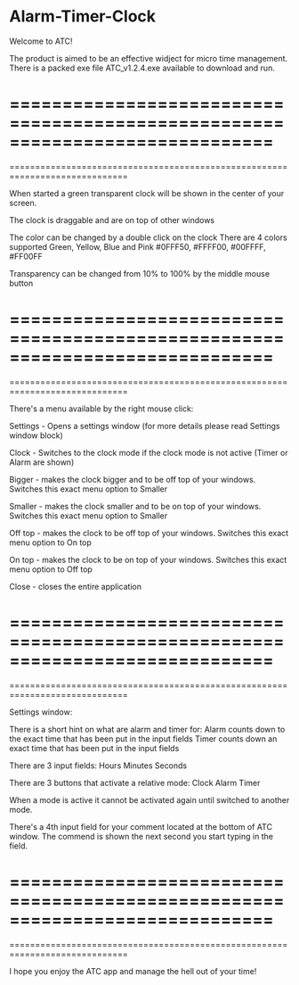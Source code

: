 # Alarm-Timer-Clock
Welcome to ATC!

The product is aimed to be an effective widject for micro time management.
There is a packed exe file ATC_v1.2.4.exe available to download and run.

=============================================================================
=============================================================================
=============================================================================

When started a green transparent clock will be shown in the center of your screen.

The clock is draggable and are on top of other windows

The color can be changed by a double click on the clock
There are 4 colors supported Green, Yellow, Blue and Pink #0FFF50, #FFFF00, #00FFFF, #FF00FF

Transparency can be changed from 10% to 100% by the middle mouse button

=============================================================================
=============================================================================
=============================================================================

There's a menu available by the right mouse click:

Settings - Opens a settings window (for more details please read Settings window block)

Clock - Switches to the clock mode if the clock mode is not active (Timer or Alarm are shown) 

Bigger - makes the clock bigger and to be off top of your windows.
Switches this exact menu option to Smaller

Smaller - makes the clock smaller and to be on top of your windows.
Switches this exact menu option to Smaller

Off top - makes the clock to be off top of your windows.
Switches this exact menu option to On top

On top - makes the clock to be on top of your windows.
Switches this exact menu option to Off top

Close - closes the entire application

=============================================================================
=============================================================================
=============================================================================

Settings window:

There is a short hint on what are alarm and timer for:
Alarm counts down to the exact time that has been put in the input fields
Timer counts down an exact time that has been put in the input fields

There are 3 input fields:
Hours   Minutes   Seconds

There are 3 buttons that activate a relative mode:
Clock   Alarm   Timer

When a mode is active it cannot be activated again until switched to another mode.

There's a 4th input field for your comment located at the bottom of ATC window.
The commend is shown the next second you start typing in the field.

=============================================================================
=============================================================================
=============================================================================

I hope you enjoy the ATC app and manage the hell out of your time! 
